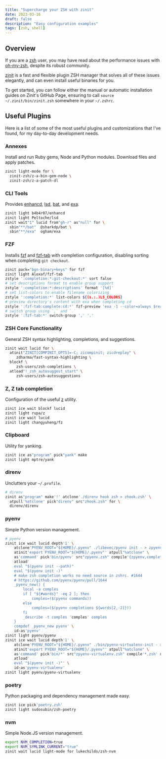```yaml
---
title: "Supercharge your ZSH with zinit"
date: 2023-03-16
draft: false
description: "Easy configuration examples"
tags: [zsh, shell]
---
```


## Overview

If you are a [zsh](https://zsh.sourceforge.io/) user, you may have read about the performance issues with [oh-my-zsh](https://ohmyz.sh/), despite its robust community.

[zinit](https://github.com/zdharma-continuum/zinit) is a fast and flexible plugin ZSH manager that solves all of these issues elegantly, and can even install useful binaries for you.

To get started, you can follow either the manual or automatic installation guides on Zinit's GitHub Page, ensuring to call `source ~/.zinit/bin/zinit.zsh` somewhere in your `~/.zshrc`.

## Useful Plugins

Here is a list of some of the most useful plugins and customizations that I've found, for my day-to-day development needs.

### Annexes

Install and run Ruby gems, Node and Python modules. Download files and apply patches.

```bash
zinit light-mode for \
  zinit-zsh/z-a-bin-gem-node \
  zinit-zsh/z-a-patch-dl
```

### CLI Tools

Provides [enhancd](https://github.com/b4b4r07/enhancd), [lsd](https://github.com/lsd-rs/lsd), [bat](https://github.com/sharkdp/bat), and [exa](https://the.exa.website/).

```bash
zinit light b4b4r07/enhancd
zinit light Peltoche/lsd
zinit wait"1" lucid from"gh-r" as"null" for \
  sbin"**/bat"  @sharkdp/bat \
  sbin"**/exa"  ogham/exa
```

### FZF

Installs [fzf](https://github.com/junegunn/fzf) and [fzf-tab](https://github.com/Aloxaf/fzf-tab) with completion configuration, disabling sorting when completing `git checkout`.

```bash
zinit pack="bgn-binary+keys" for fzf
zinit light Aloxaf/fzf-tab
zstyle ':completion:*:git-checkout:*' sort false
# set descriptions format to enable group support
zstyle ':completion:*:descriptions' format '[%d]'
# set list-colors to enable filename colorizing
zstyle ':completion:*' list-colors ${(s.:.)LS_COLORS}
# preview directory's content with exa when completing cd
zstyle ':fzf-tab:complete:cd:*' fzf-preview 'exa -1 --color=always $realpath'
# switch group using `,` and `.`
zstyle ':fzf-tab:*' switch-group ',' '.'
```

### ZSH Core Functionality

General ZSH syntax highlighting, completions, and suggestions.

```bash
zinit wait lucid for \
  atinit"ZINIT[COMPINIT_OPTS]=-C; zicompinit; zicdreplay" \
     zdharma/fast-syntax-highlighting \
  blockf \
     zsh-users/zsh-completions \
  atload"!_zsh_autosuggest_start" \
     zsh-users/zsh-autosuggestions
```

### Z, Z tab completion

Configuration of the useful [z](https://github.com/rupa/z) utility.

```bash
zinit ice wait blockf lucid
zinit light rupa/z
zinit ice wait lucid
zinit light changyuheng/fz
```

### Clipboard

Utility for yanking.

```bash
zinit ice as"program" pick"yank" make
zinit light mptre/yank
```

### direnv

Unclutters your `~/.profile`.

```bash
# direnv
zinit as"program" make'!' atclone'./direnv hook zsh > zhook.zsh' \
  atpull'%atclone' pick"direnv" src"zhook.zsh" for \
  direnv/direnv
```

### pyenv

Simple Python version management.

```bash
# pyenv
zinit ice wait lucid depth'1' \
    atclone'PYENV_ROOT="${HOME}/.pyenv" ./libexec/pyenv init - > zpyenv.zsh' \
    atinit'export PYENV_ROOT="${HOME}/.pyenv"' atpull"%atclone" \
    as'command' pick'bin/pyenv' src"zpyenv.zsh" compile'{zpyenv,completions/*}.zsh' nocompile'!' \
    atload'
    eval "$(pyenv init --path)"
    eval "$(pyenv init -)"
    # make zsh completion works no need source in zshrc. #1644
    # https://github.com/pyenv/pyenv/pull/1644
    _pyenv_new() {
        local -a comples
        if [ "${#words}" -eq 2 ]; then
            comples=($(pyenv commands))
        else
            comples=($(pyenv completions ${words[2,-2]}))
        fi
        _describe -t comples 'comples' comples
    }
    compdef _pyenv_new pyenv' \
    id-as'pyenv'
zinit light pyenv/pyenv
zinit ice wait lucid depth'1' \
    atclone'PYENV_ROOT="${HOME}/.pyenv" ./bin/pyenv-virtualenv-init - > zpyenv-virtualenv.zsh' \
    atinit'export PYENV_ROOT="${HOME}/.pyenv"' atpull"%atclone" \
    as'command' pick'bin/*' src"zpyenv-virtualenv.zsh" compile'*.zsh' nocompile'!' \
    atload'
    eval "$(pyenv init -)"' \
    id-as'pyenv-virtualenv'
zinit light pyenv/pyenv-virtualenv
```

### poetry

Python packaging and dependency management made easy.

```bash
zinit ice pick'poetry.zsh'
zinit light sudosubin/zsh-poetry
```

### nvm

Simple Node.JS version management.

```bash
export NVM_COMPLETION=true
export NVM_SYMLINK_CURRENT="true"
zinit wait lucid light-mode for lukechilds/zsh-nvm
```
